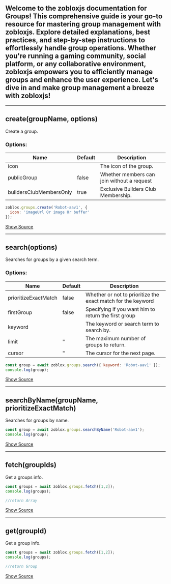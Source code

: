 ## Welcome to the zobloxjs documentation for Groups! This comprehensive guide is your go-to resource for mastering group management with zobloxjs. Explore detailed explanations, best practices, and step-by-step instructions to effortlessly handle group operations. Whether you're running a gaming community, social platform, or any collaborative environment, zobloxjs empowers you to efficiently manage groups and enhance the user experience. Let's dive in and make group management a breeze with zobloxjs!
___

## create(groupName, options)
Create a group.
### Options:
|Name|Default|Description
|-|-|-
|icon||The icon of the group.
|publicGroup|false|Whether members can join without a request 
|buildersClubMembersOnly|true|Exclusive Builders Club Membership.
```js
zoblox.groups.create('Robot-aav1', { 
  icon: 'imageUrl Or image Or buffer' 
});
```
[Show Source]()

---
## search(options)
Searches for groups by a given search term.
### Options:
|Name|Default|Description
|-|-|-
|prioritizeExactMatch|false|Whether or not to prioritize the exact match for the keyword
|firstGroup|false|Specifying if you want him to return the first group 
|keyword||The keyword or search term to search by.
|limit|''|The maximum number of groups to return.
|cursor|''|The cursor for the next page.
```js
const group = await zoblox.groups.search({ keyword: 'Robot-aav1' });
console.log(group);
```
[Show Source]()

---
## searchByName(groupName, prioritizeExactMatch)
Searches for groups by name.
```js
const group = await zoblox.groups.searchByName('Robot-aav1');
console.log(group);
```
[Show Source]()

---
## fetch(groupIds)
Get a groups info.
```js
const groups = await zoblox.groups.fetch([1,2]);
console.log(groups);

//return Array
```
[Show Source]()

---

## get(groupId)
Get a group info.
```js
const groups = await zoblox.groups.fetch([1,2]);
console.log(groups);

//return Group
```

[Show Source]()